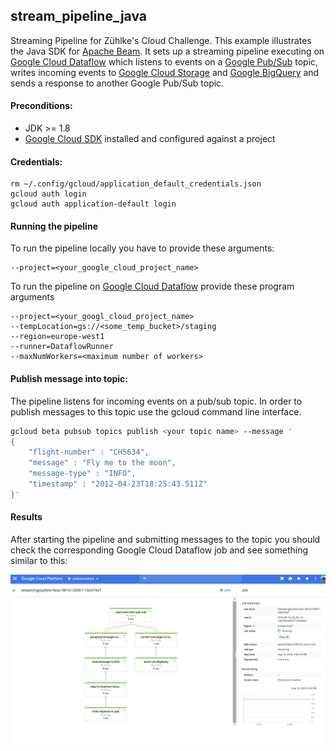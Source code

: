 stream_pipeline_java
---------------------
Streaming Pipeline for Zühlke's Cloud Challenge. This example illustrates the Java SDK for [Apache Beam](https://beam.apache.org/). It sets up a streaming pipeline executing on [Google Cloud Dataflow](https://cloud.google.com/dataflow/) which listens to events on a [Google Pub/Sub](https://cloud.google.com/pubsub/) topic, writes incoming events to [Google Cloud Storage](https://cloud.google.com/storage/) and [Google BigQuery](https://cloud.google.com/bigquery/) and sends a response to another Google Pub/Sub topic.


#### Preconditions:
 - JDK >= 1.8
 - [Google Cloud SDK](https://cloud.google.com/sdk/) installed and configured against a project


#### Credentials:
```
rm ~/.config/gcloud/application_default_credentials.json
gcloud auth login
gcloud auth application-default login
```

#### Running the pipeline
To run the pipeline locally you have to provide these arguments:
```
--project=<your_google_cloud_project_name>
```

To run the pipeline on [Google Cloud Dataflow](https://cloud.google.com/dataflow/) provide these program arguments
```
--project=<your_googl_cloud_project_name> 
--tempLocation=gs://<some_temp_bucket>/staging 
--region=europe-west1 
--runner=DataflowRunner 
--maxNumWorkers=<maximum number of workers>
```

#### Publish message into topic:
The pipeline listens for incoming events on a pub/sub topic. In order to publish messages to this topic use the gcloud command line interface.
```bash
gcloud beta pubsub topics publish <your topic name> --message '
{
    "flight-number" : "CH5634",
    "message" : "Fly me to the moon",
    "message-type" : "INFO",
    "timestamp" : "2012-04-23T18:25:43.511Z"
}'
```

#### Results
After starting the pipeline and submitting messages to the topic you should check the corresponding Google Cloud Dataflow job and see something similar to this:

![pipeline result](https://raw.githubusercontent.com/zuhlkecloudhack/stream_pipeline_java/master/src/main/resources/cloud-dataflow-streaming-pipeline.png "Cloud Dataflow Pipeline")